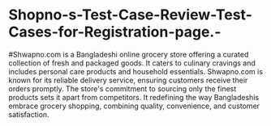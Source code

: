 # Shopno-s-Test-Case-Review-Test-Cases-for-Registration-page.-

#Shwapno.com is a Bangladeshi online grocery store offering a curated collection of fresh and packaged goods. It caters to culinary cravings and includes personal care products and household essentials. Shwapno.com is known for its reliable delivery service, ensuring customers receive their orders promptly. The store's commitment to sourcing only the finest products sets it apart from competitors. It redefining the way Bangladeshis embrace grocery shopping, combining quality, convenience, and customer satisfaction.
